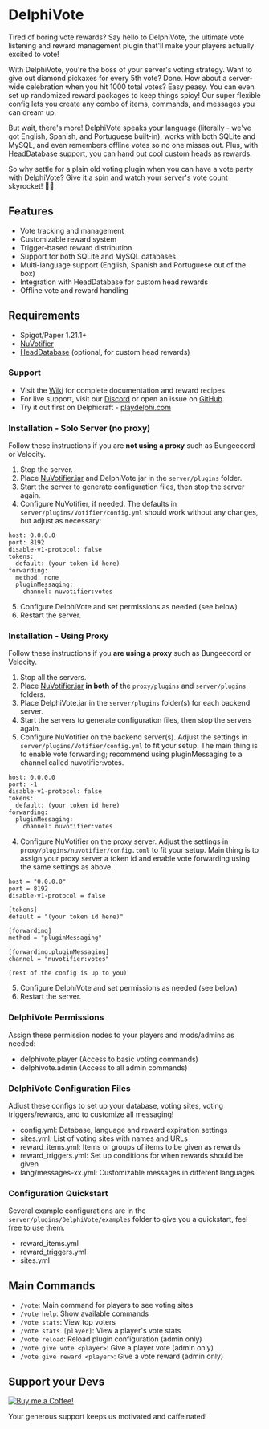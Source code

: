# DelphiVote

Tired of boring vote rewards? Say hello to DelphiVote, the ultimate vote listening and reward management plugin that'll make your players actually excited to vote!

With DelphiVote, you're the boss of your server's voting strategy. Want to give out diamond pickaxes for every 5th vote? Done. How about a server-wide celebration when you hit 1000 total votes? Easy peasy. You can even set up randomized reward packages to keep things spicy! Our super flexible config lets you create any combo of items, commands, and messages you can dream up.

But wait, there's more! DelphiVote speaks your language (literally - we've got English, Spanish, and Portuguese built-in), works with both SQLite and MySQL, and even remembers offline votes so no one misses out. Plus, with [HeadDatabase](https://www.spigotmc.org/resources/head-database.14280/) support, you can hand out cool custom heads as rewards.

So why settle for a plain old voting plugin when you can have a vote party with DelphiVote? Give it a spin and watch your server's vote count skyrocket! 🚀🎉

## Features

- Vote tracking and management
- Customizable reward system
- Trigger-based reward distribution
- Support for both SQLite and MySQL databases
- Multi-language support (English, Spanish and Portuguese out of the box)
- Integration with HeadDatabase for custom head rewards
- Offline vote and reward handling

## Requirements

- Spigot/Paper 1.21.1+
- [NuVotifier](https://www.spigotmc.org/resources/nuvotifier.13449/)
- [HeadDatabase](https://www.spigotmc.org/resources/head-database.14280/) (optional, for custom head rewards)

### Support

* Visit the [Wiki](https://github.com/obzidi4n/delphivote/wiki) for complete documentation and reward recipes.
* For live support, visit our [Discord](https://discord.gg/2BbV34jUDT) or open an issue on [GitHub](https://github.com/obzidi4n/delphivote).
* Try it out first on Delphicraft - [playdelphi.com](https://playdelphi.com)

### Installation - Solo Server (no proxy)

Follow these instructions if you are **not using a proxy** such as Bungeecord or Velocity.

1. Stop the server.
2. Place [NuVotifier.jar](https://www.spigotmc.org/resources/nuvotifier.13449/) and DelphiVote.jar in the `server/plugins` folder.
3. Start the server to generate configuration files, then stop the server again.
4. Configure NuVotifier, if needed. The defaults in `server/plugins/Votifier/config.yml` should work without any changes, but adjust as necessary:

```
host: 0.0.0.0
port: 8192
disable-v1-protocol: false
tokens:
  default: (your token id here)
forwarding:
  method: none
  pluginMessaging:
    channel: nuvotifier:votes
```

5. Configure DelphiVote and set permissions as needed (see below)
6. Restart the server.


### Installation - Using Proxy

Follow these instructions if you **are using a proxy** such as Bungeecord or Velocity.

1. Stop all the servers.
2. Place [NuVotifier.jar](https://www.spigotmc.org/resources/nuvotifier.13449/) **in both of** the `proxy/plugins` and `server/plugins` folders.
3. Place DelphiVote.jar in the `server/plugins` folder(s) for each backend server.
3. Start the servers to generate configuration files, then stop the servers again.
4. Configure NuVotifier on the backend server(s). Adjust the settings in `server/plugins/Votifier/config.yml` to fit your setup. The main thing is to enable vote forwarding; recommend using pluginMessaging to a channel called nuvotifier:votes.

```
host: 0.0.0.0
port: -1
disable-v1-protocol: false
tokens:
  default: (your token id here)
forwarding:
  pluginMessaging:
    channel: nuvotifier:votes
```

4. Configure NuVotifier on the proxy server. Adjust the settings in `proxy/plugins/nuvotifier/config.toml` to fit your setup.  Main thing is to assign your proxy server a token id and enable vote forwarding using the same settings as above.

```
host = "0.0.0.0"
port = 8192
disable-v1-protocol = false

[tokens]
default = "(your token id here)"

[forwarding]
method = "pluginMessaging"

[forwarding.pluginMessaging]
channel = "nuvotifier:votes"

(rest of the config is up to you)
```

5. Configure DelphiVote and set permissions as needed (see below)
6. Restart the server.

### DelphiVote Permissions
Assign these permission nodes to your players and mods/admins as needed:

* delphivote.player (Access to basic voting commands)
* delphivote.admin (Access to all admin commands)

### DelphiVote Configuration Files
Adjust these configs to set up your database, voting sites, voting triggers/rewards, and to customize all messaging!

* config.yml: Database, language and reward expiration settings
* sites.yml: List of voting sites with names and URLs
* reward_items.yml: Items or groups of items to be given as rewards
* reward_triggers.yml: Set up conditions for when rewards should be given
* lang/messages-xx.yml: Customizable messages in different languages

### Configuration Quickstart
Several example configurations are in the `server/plugins/DelphiVote/examples` folder to give you a quickstart, feel free to use them. 

* reward_items.yml
* reward_triggers.yml
* sites.yml

## Main Commands

- `/vote`: Main command for players to see voting sites
- `/vote help`: Show available commands
- `/vote stats`: View top voters
- `/vote stats [player]`: View a player's vote stats
- `/vote reload`: Reload plugin configuration (admin only)
- `/vote give vote <player>`: Give a player vote (admin only)
- `/vote give reward <player>`: Give a vote reward (admin only)

## Support your Devs

[![Buy me a Coffee!](https://cdn.buymeacoffee.com/buttons/v2/default-yellow.png 'Buy me a Coffee!')](https://www.buymeacoffee.com/obzidi4n)

Your generous support keeps us motivated and caffeinated!